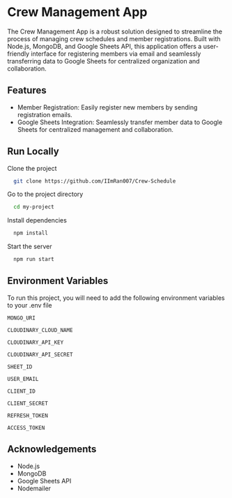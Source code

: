 # Crew Management App

The Crew Management App is a robust solution designed to streamline the process of managing crew schedules and member registrations. Built with Node.js, MongoDB, and Google Sheets API, this application offers a user-friendly interface for registering members via email and seamlessly transferring data to Google Sheets for centralized organization and collaboration.

## Features

- Member Registration: Easily register new members by sending registration emails.
- Google Sheets Integration: Seamlessly transfer member data to Google Sheets for centralized management and collaboration.

## Run Locally

Clone the project

```bash
  git clone https://github.com/IImRan007/Crew-Schedule
```

Go to the project directory

```bash
  cd my-project
```

Install dependencies

```bash
  npm install
```

Start the server

```bash
  npm run start
```

## Environment Variables

To run this project, you will need to add the following environment variables to your .env file

`MONGO_URI`

`CLOUDINARY_CLOUD_NAME`

`CLOUDINARY_API_KEY`

`CLOUDINARY_API_SECRET`

`SHEET_ID`

`USER_EMAIL`

`CLIENT_ID`

`CLIENT_SECRET`

`REFRESH_TOKEN`

`ACCESS_TOKEN`

## Acknowledgements

- Node.js
- MongoDB
- Google Sheets API
- Nodemailer
